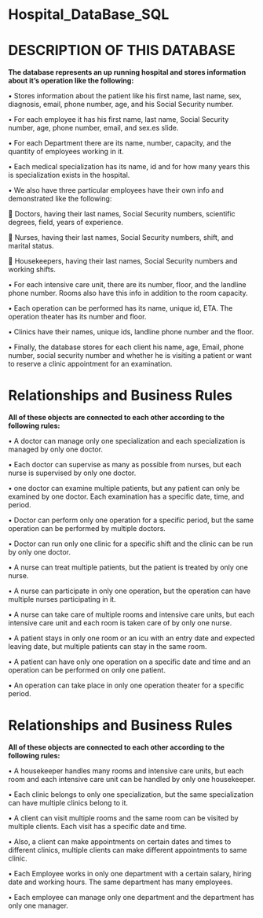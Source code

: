 # **Hospital_DataBase_SQL**
# DESCRIPTION OF THIS DATABASE

**The database represents an up running hospital and stores information about it’s operation like the following:**

  •	Stores information about the patient like his first name, last name, sex, diagnosis, email, phone number, age, and his Social Security number.
  
  •	For each employee it has his first name, last name, Social Security number, age, phone number, email, and sex.es slide. 
  
  •	For each Department there are its name, number, capacity, and the quantity of employees working in it. 
  
  •	Each medical specialization has its name, id and for how many years this is specialization exists in the hospital.
  
  •	We also have three particular employees have their own info and demonstrated like the following: 
  
   	Doctors, having their last names, Social Security numbers, scientific degrees, field, years of experience.
  
   	Nurses, having their last names, Social Security numbers, shift, and marital status. 
 
   	Housekeepers, having their last names, Social Security numbers and working shifts.

  •	For each intensive care unit, there are its number, floor, and the landline phone number. Rooms also have this info in addition to the room capacity.
  
  •	Each operation can be performed has its name, unique id, ETA. The operation theater has its number and floor.
  
  •	Clinics have their names, unique ids, landline phone number and the floor.
  
  •	Finally, the database stores for each client his name, age, Email, phone number, social security number and whether he is visiting a patient or want to reserve a clinic appointment for an examination.


  
# Relationships and Business Rules

**All of these objects are connected to each other according to the following rules:**

  •	A doctor can manage only one specialization and each specialization is managed by only one doctor.
  
  •	Each doctor can supervise as many as possible from nurses, but each nurse is supervised by only one doctor.
  
  •	one doctor can examine multiple patients, but any patient can only be examined by one doctor. Each examination has a specific date, time, and period.
  
  •	Doctor can perform only one operation for a specific period, but the same operation can be performed by multiple doctors.
  
  •	Doctor can run only one clinic for a specific shift and the clinic can be run by only one doctor.
  
  •	A nurse can treat multiple patients, but the patient is treated by only one nurse.
  
  •	A nurse can participate in only one operation, but the operation can have multiple nurses participating in it.
  
  •	A nurse can take care of multiple rooms and intensive care units, but each intensive care unit and each room is taken care of by only one nurse. 
  
  •	A patient stays in only one room or an icu with an entry date and expected leaving date, but multiple patients can stay in the same room.
  
  •	A patient can have only one operation on a specific date and time and an operation can be performed on only one patient.
  
  •	An operation can take place in only one operation theater for a specific period.



# Relationships and Business Rules

**All of these objects are connected to each other according to the following rules:**

  •	A housekeeper handles many rooms and intensive care units, but each room and each intensive care unit can be handled by only one housekeeper.
  
  •	Each clinic belongs to only one specialization, but the same specialization can have multiple clinics belong to it.
  
  •	A client can visit multiple rooms and the same room can be visited by multiple clients. Each visit has a specific date and time.
  
  •	Also, a client can make appointments on certain dates and times to different clinics, multiple clients can make different appointments to same clinic. 
  
  •	Each Employee works in only one department with a certain salary, hiring date and working hours. The same department has many employees.
  
  •	Each employee can manage only one department and the department has only one manager. 

